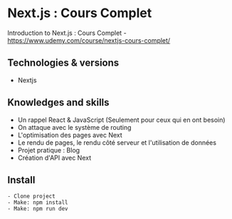 # Next.js : Cours Complet

Introduction to Next.js : Cours Complet - https://www.udemy.com/course/nextjs-cours-complet/

## Technologies & versions

- Nextjs

## Knowledges and skills

- Un rappel React & JavaScript (Seulement pour ceux qui en ont besoin)
- On attaque avec le système de routing
- L'optimisation des pages avec Next
- Le rendu de pages, le rendu côté serveur et l'utilisation de données
- Projet pratique : Blog
- Création d'API avec Next

## Install

```
- Clone project 
- Make: npm install
- Make: npm run dev
```
